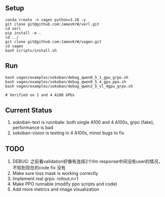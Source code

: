 ## Setup

```
conda create -n vagen python=3.10 -y
git clone git@github.com:JamesKrW/verl.git
cd verl
pip install -e .
cd ../
git clone git@github.com:JamesKrW/vagen.git
cd vagen
bash scripts/install.sh
```

## Run
```
bash vagen/examples/sokoban/debug_qwen0_5_1_gpu_grpo.sh
bash vagen/examples/sokoban/debug_qwen0_5_4_gpu_ppo.sh
bash vagen/examples/sokoban/debug_qwen2_5_vl_4gpu_grpo.sh

# Verified on 1 and 4 A100 GPUs
```
## Current Status
1. sokoban-text is runnbale: both single A100 and 4 A100s, grpo (fake), performance is bad
2. sokoban-vision is testing in 4 A100s, minor bugs to fix


## TODO
1. DEBUG: 之前看validation好像有连续2个llm response中间没有user的情况，不知到现在的code fix 没有
1. Make sure loss mask is working correctly
2. Implement real grpo: rollout.n>1
3. Make PPO runnable (modify ppo scripts and code)
4. Add more metrics and image visualization

